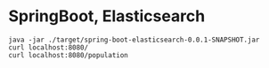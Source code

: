 # SpringBoot, Elasticsearch

```
java -jar ./target/spring-boot-elasticsearch-0.0.1-SNAPSHOT.jar
curl localhost:8080/
curl localhost:8080/population
```
